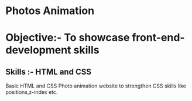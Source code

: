# Photos Animation

# Objective:- To showcase front-end-development skills

## Skills :- HTML and CSS
Basic HTML and CSS Photo animation website to strengthen CSS skills like positions,z-index etc.
